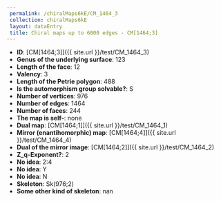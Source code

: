 ```yaml
--- 
 permalink: /chiralMaps6kE/CM_1464_3 
 collection: chiralMaps6kE
 layout: dataEntry
 title: Chiral maps up to 6000 edges - CM[1464;3]
---
```


- **ID**: [CM[1464;3]]({{ site.url }}/test/CM_1464_3)
- **Genus of the underlying surface**: 123
- **Length of the face**: 12
- **Valency**: 3
- **Length of the Petrie polygon**: 488
- **Is the automorphism group solvable?**: S
- **Number of vertices**: 976
- **Number of edges**: 1464
- **Number of faces**: 244
- **The map is self-**: none
- **Dual map**: [CM[1464;1]]({{ site.url }}/test/CM_1464_1)
- **Mirror (enantihomorphic) map**: [CM[1464;4]]({{ site.url }}/test/CM_1464_4)
- **Dual of the mirror image**: [CM[1464;2]]({{ site.url }}/test/CM_1464_2)
- **Z_q-Exponent?**: 2
- **No idea**:  2:4
- **No idea**: Y
- **No idea**: N
- **Skeleton**: Sk(976;2)
- **Some other kind of skeleton**: nan
